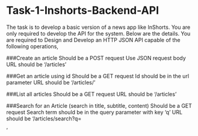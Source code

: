 # Task-1-Inshorts-Backend-API

The task is to develop a basic version of a news app like InShorts. You are only required to develop the API for the system. 
Below are the details.
You are required to Design and Develop an HTTP JSON API capable of the following operations,

###Create an article
Should be a POST request
Use JSON request body
URL should be ‘/articles’

###Get an article using id
Should be a GET request
Id should be in the url parameter
URL should be ‘/articles/<id here>’

###List all articles
Should be a GET request
URL should be ‘/articles’

###Search for an Article (search in title, subtitle, content)
Should be a GET request
Search term should be in the query parameter with key ‘q’
URL should be ‘/articles/search?q=<search term here>’
